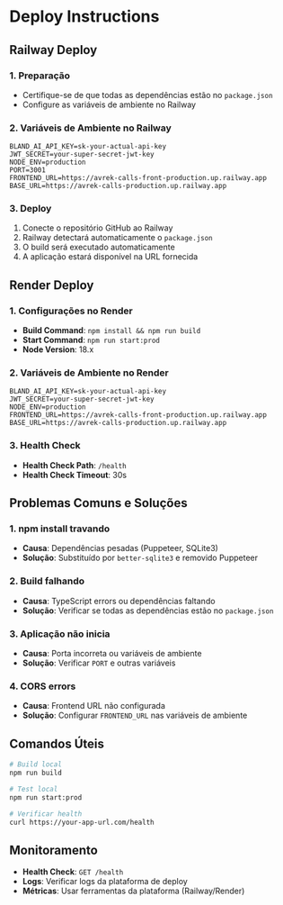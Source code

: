 # Deploy Instructions

## Railway Deploy

### 1. Preparação
- Certifique-se de que todas as dependências estão no `package.json`
- Configure as variáveis de ambiente no Railway

### 2. Variáveis de Ambiente no Railway
```
BLAND_AI_API_KEY=sk-your-actual-api-key
JWT_SECRET=your-super-secret-jwt-key
NODE_ENV=production
PORT=3001
FRONTEND_URL=https://avrek-calls-front-production.up.railway.app
BASE_URL=https://avrek-calls-production.up.railway.app
```

### 3. Deploy
1. Conecte o repositório GitHub ao Railway
2. Railway detectará automaticamente o `package.json`
3. O build será executado automaticamente
4. A aplicação estará disponível na URL fornecida

## Render Deploy

### 1. Configurações no Render
- **Build Command**: `npm install && npm run build`
- **Start Command**: `npm run start:prod`
- **Node Version**: 18.x

### 2. Variáveis de Ambiente no Render
```
BLAND_AI_API_KEY=sk-your-actual-api-key
JWT_SECRET=your-super-secret-jwt-key
NODE_ENV=production
FRONTEND_URL=https://avrek-calls-front-production.up.railway.app
BASE_URL=https://avrek-calls-production.up.railway.app
```

### 3. Health Check
- **Health Check Path**: `/health`
- **Health Check Timeout**: 30s

## Problemas Comuns e Soluções

### 1. npm install travando
- **Causa**: Dependências pesadas (Puppeteer, SQLite3)
- **Solução**: Substituído por `better-sqlite3` e removido Puppeteer

### 2. Build falhando
- **Causa**: TypeScript errors ou dependências faltando
- **Solução**: Verificar se todas as dependências estão no `package.json`

### 3. Aplicação não inicia
- **Causa**: Porta incorreta ou variáveis de ambiente
- **Solução**: Verificar `PORT` e outras variáveis

### 4. CORS errors
- **Causa**: Frontend URL não configurada
- **Solução**: Configurar `FRONTEND_URL` nas variáveis de ambiente

## Comandos Úteis

```bash
# Build local
npm run build

# Test local
npm run start:prod

# Verificar health
curl https://your-app-url.com/health
```

## Monitoramento

- **Health Check**: `GET /health`
- **Logs**: Verificar logs da plataforma de deploy
- **Métricas**: Usar ferramentas da plataforma (Railway/Render)
